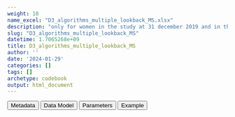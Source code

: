 ```yaml
---
weight: 10
name_excel: "D3_algorithms_multiple_lookback_MS.xlsx"
description: "only for women in the study at 31 december 2019 and in the population since 5 or 10 years: individual-level prevalence of all 5 algorithms calculated with multiple look back periods"
slug: "D3_algorithms_multiple_lookback_MS"
datetime: 1.7065268e+09
title: D3_algorithms_multiple_lookback_MS
author: ''
date: '2024-01-29'
categories: []
tags: []
archetype: codebook
output: html_document
---
```


<script src="/rmarkdown-libs/core-js/shim.min.js"></script>
<script src="/rmarkdown-libs/react/react.min.js"></script>
<script src="/rmarkdown-libs/react/react-dom.min.js"></script>
<script src="/rmarkdown-libs/reactwidget/react-tools.js"></script>
<script src="/rmarkdown-libs/htmlwidgets/htmlwidgets.js"></script>
<link href="/rmarkdown-libs/reactable/reactable.css" rel="stylesheet" />
<script src="/rmarkdown-libs/reactable-binding/reactable.js"></script>
<div class="tab">
<button class="tablinks" onclick="openCity(event, &#39;Metadata&#39;)" id="defaultOpen">Metadata</button>
<button class="tablinks" onclick="openCity(event, &#39;Data Model&#39;)">Data Model</button>
<button class="tablinks" onclick="openCity(event, &#39;Parameters&#39;)">Parameters</button>
<button class="tablinks" onclick="openCity(event, &#39;Example&#39;)">Example</button>
</div>
<div id="Metadata" class="tabcontent">
<div id="htmlwidget-1" class="reactable html-widget " style="width:auto;height:600px;"></div>
<script type="application/json" data-for="htmlwidget-1">{"x":{"tag":{"name":"Reactable","attribs":{"data":{"medatata_name":["name of the D3","content of the D3","Unit of observation","How many observations per unit","Notes on dependencies","Primary key","parameters",null,null,null,null,null,null,null,null,null,null,null,null,null],"metadata_content":["D3_algorithms_multiple_lookback_MS","only for women in the study at 31 december 2019 and in the population since 5 or 10 years: individual-level prevalence of all 5 algorithms calculated with multiple look back periods","women in the study at 31 december 2019 and in the population since at least 5 years","1","this table requires that the study population has been created","person_id",null,null,null,null,null,null,null,null,null,null,null,null,null,null]},"columns":[{"id":"medatata_name","name":"medatata_name","type":"character"},{"id":"metadata_content","name":"metadata_content","type":"character"}],"sortable":false,"searchable":true,"pagination":false,"highlight":true,"bordered":true,"striped":true,"style":{"maxWidth":1800},"height":"600px","dataKey":"665c952ee386ce12fcc08e8bb1504416"},"children":[]},"class":"reactR_markup"},"evals":[],"jsHooks":[]}</script>
</div>
<div id="Data Model" class="tabcontent">
<div id="htmlwidget-2" class="reactable html-widget " style="width:auto;height:600px;"></div>
<script type="application/json" data-for="htmlwidget-2">{"x":{"tag":{"name":"Reactable","attribs":{"data":{"Variable":["person_id","cohort_entry_date","cohort_exit_date","at_least_5_years_of_lookback_at_20191231","at_least_10_years_of_lookback_at_20191231","Mn_s",null,null,null,null,null,null,null,null,null,null,null,null,null,null],"Description":["unique person identifier","Date when the person enters the study","Date when the person exits the study","lookback is in the observation period, not in the cohort; it must be at least 5 years for this variable to be 1","lookback is in the observation period, not in the cohort; it must be at least 10 years for this variable to be 1","n = 1, ..., 5\r\ns = all, 8, 5, 3,2 1",null,null,null,null,null,null,null,null,null,null,null,null,null,null],"Format":["character","date","date","integer",null,null,null,null,null,null,null,null,null,null,null,null,null,null,null,null],"Vocabulary":["from cdm persons",null,null,"1 = at least 5 years of lookback at 31 december 2019\r\n0 = otherwise","1 = at least 10 years of lookback at 31 december 2019\r\n0 = otherwise","1 = positive for algorithm M_n during a lookback period of s years\r\n0 = otherwise",null,null,null,null,null,null,null,null,null,null,null,null,null,null],"Notes and examples":["from cdm persons",null,null,null,null,"Mn_s is missing if at_least_10_years_of_lookback_at_20191231 == 0 and s >= 5",null,null,null,null,null,null,null,null,null,null,null,null,null,null]},"columns":[{"id":"Variable","name":"Variable","type":"character"},{"id":"Description","name":"Description","type":"character"},{"id":"Format","name":"Format","type":"character"},{"id":"Vocabulary","name":"Vocabulary","type":"character"},{"id":"Notes and examples","name":"Notes and examples","type":"character"}],"sortable":false,"searchable":true,"pagination":false,"highlight":true,"bordered":true,"striped":true,"style":{"maxWidth":1800},"height":"600px","dataKey":"51c2b9a2982776ab7a0f0dd241d4676e"},"children":[]},"class":"reactR_markup"},"evals":[],"jsHooks":[]}</script>
</div>
<div id="Parameters" class="tabcontent">
<div id="htmlwidget-3" class="reactable html-widget " style="width:auto;height:600px;"></div>
<script type="application/json" data-for="htmlwidget-3">{"x":{"tag":{"name":"Reactable","attribs":{"data":{"parameter":[null,null,null,null,null,null,null,null,null,null,null,null,null,null,null,null,null,null,null,null],"value":[null,null,null,null,null,null,null,null,null,null,null,null,null,null,null,null,null,null,null,null]},"columns":[{"id":"parameter","name":"parameter","type":"logical"},{"id":"value","name":"value","type":"logical"}],"sortable":false,"searchable":true,"pagination":false,"highlight":true,"bordered":true,"striped":true,"style":{"maxWidth":1800},"height":"600px","dataKey":"0b8053400ba14f40add5694cabec5db3"},"children":[]},"class":"reactR_markup"},"evals":[],"jsHooks":[]}</script>
</div>
<div id="Example" class="tabcontent">
<div id="htmlwidget-4" class="reactable html-widget " style="width:auto;height:600px;"></div>
<script type="application/json" data-for="htmlwidget-4">{"x":{"tag":{"name":"Reactable","attribs":{"data":{"person_id":["P0001","P0001",null,null,null,null,null,null,null,null,null,null,null,null,null,null,null,null,null,null],"cohort_entry_date":[20020103,20130101,"NA","NA","NA","NA","NA","NA","NA","NA","NA","NA","NA","NA","NA","NA","NA","NA","NA","NA"],"cohort_exit_date":[20200302,20200302,"NA","NA","NA","NA","NA","NA","NA","NA","NA","NA","NA","NA","NA","NA","NA","NA","NA","NA"],"at_least_5_years_of_lookback_at_20191231":[1,1,"NA","NA","NA","NA","NA","NA","NA","NA","NA","NA","NA","NA","NA","NA","NA","NA","NA","NA"],"at_least_10_years_of_lookback_at_20191231":[1,0,"NA","NA","NA","NA","NA","NA","NA","NA","NA","NA","NA","NA","NA","NA","NA","NA","NA","NA"],"M1_1":[0,0,"NA","NA","NA","NA","NA","NA","NA","NA","NA","NA","NA","NA","NA","NA","NA","NA","NA","NA"],"M1_2":[0,0,"NA","NA","NA","NA","NA","NA","NA","NA","NA","NA","NA","NA","NA","NA","NA","NA","NA","NA"],"M1_3":[1,1,"NA","NA","NA","NA","NA","NA","NA","NA","NA","NA","NA","NA","NA","NA","NA","NA","NA","NA"],"M1_5":[1,"NA","NA","NA","NA","NA","NA","NA","NA","NA","NA","NA","NA","NA","NA","NA","NA","NA","NA","NA"],"M1_8":[1,"NA","NA","NA","NA","NA","NA","NA","NA","NA","NA","NA","NA","NA","NA","NA","NA","NA","NA","NA"],"M1_all":[1,1,"NA","NA","NA","NA","NA","NA","NA","NA","NA","NA","NA","NA","NA","NA","NA","NA","NA","NA"],"M2_1":[0,0,"NA","NA","NA","NA","NA","NA","NA","NA","NA","NA","NA","NA","NA","NA","NA","NA","NA","NA"],"M2_2":[0,0,"NA","NA","NA","NA","NA","NA","NA","NA","NA","NA","NA","NA","NA","NA","NA","NA","NA","NA"],"M2_3":[0,0,"NA","NA","NA","NA","NA","NA","NA","NA","NA","NA","NA","NA","NA","NA","NA","NA","NA","NA"],"M2_5":[1,"NA","NA","NA","NA","NA","NA","NA","NA","NA","NA","NA","NA","NA","NA","NA","NA","NA","NA","NA"],"M2_8":[1,"NA","NA","NA","NA","NA","NA","NA","NA","NA","NA","NA","NA","NA","NA","NA","NA","NA","NA","NA"],"M2_all":[1,1,"NA","NA","NA","NA","NA","NA","NA","NA","NA","NA","NA","NA","NA","NA","NA","NA","NA","NA"],"M3_1":[0,0,"NA","NA","NA","NA","NA","NA","NA","NA","NA","NA","NA","NA","NA","NA","NA","NA","NA","NA"],"M3_2":[0,0,"NA","NA","NA","NA","NA","NA","NA","NA","NA","NA","NA","NA","NA","NA","NA","NA","NA","NA"],"M3_3":[0,0,"NA","NA","NA","NA","NA","NA","NA","NA","NA","NA","NA","NA","NA","NA","NA","NA","NA","NA"],"M3_5":[1,"NA","NA","NA","NA","NA","NA","NA","NA","NA","NA","NA","NA","NA","NA","NA","NA","NA","NA","NA"],"M3_8":[1,"NA","NA","NA","NA","NA","NA","NA","NA","NA","NA","NA","NA","NA","NA","NA","NA","NA","NA","NA"],"M3_all":[1,1,"NA","NA","NA","NA","NA","NA","NA","NA","NA","NA","NA","NA","NA","NA","NA","NA","NA","NA"],"M4_1":[0,0,"NA","NA","NA","NA","NA","NA","NA","NA","NA","NA","NA","NA","NA","NA","NA","NA","NA","NA"],"M4_2":[0,0,"NA","NA","NA","NA","NA","NA","NA","NA","NA","NA","NA","NA","NA","NA","NA","NA","NA","NA"],"M4_3":[0,0,"NA","NA","NA","NA","NA","NA","NA","NA","NA","NA","NA","NA","NA","NA","NA","NA","NA","NA"],"M4_5":[1,"NA","NA","NA","NA","NA","NA","NA","NA","NA","NA","NA","NA","NA","NA","NA","NA","NA","NA","NA"],"M4_8":[1,"NA","NA","NA","NA","NA","NA","NA","NA","NA","NA","NA","NA","NA","NA","NA","NA","NA","NA","NA"],"M4_all":[1,1,"NA","NA","NA","NA","NA","NA","NA","NA","NA","NA","NA","NA","NA","NA","NA","NA","NA","NA"],"M5_1":[0,0,"NA","NA","NA","NA","NA","NA","NA","NA","NA","NA","NA","NA","NA","NA","NA","NA","NA","NA"],"M5_2":[0,0,"NA","NA","NA","NA","NA","NA","NA","NA","NA","NA","NA","NA","NA","NA","NA","NA","NA","NA"],"M5_3":[0,0,"NA","NA","NA","NA","NA","NA","NA","NA","NA","NA","NA","NA","NA","NA","NA","NA","NA","NA"],"M5_5":[0,"NA","NA","NA","NA","NA","NA","NA","NA","NA","NA","NA","NA","NA","NA","NA","NA","NA","NA","NA"],"M5_8":[1,"NA","NA","NA","NA","NA","NA","NA","NA","NA","NA","NA","NA","NA","NA","NA","NA","NA","NA","NA"],"M5_all":[1,1,"NA","NA","NA","NA","NA","NA","NA","NA","NA","NA","NA","NA","NA","NA","NA","NA","NA","NA"]},"columns":[{"id":"person_id","name":"person_id","type":"character"},{"id":"cohort_entry_date","name":"cohort_entry_date","type":"numeric"},{"id":"cohort_exit_date","name":"cohort_exit_date","type":"numeric"},{"id":"at_least_5_years_of_lookback_at_20191231","name":"at_least_5_years_of_lookback_at_20191231","type":"numeric"},{"id":"at_least_10_years_of_lookback_at_20191231","name":"at_least_10_years_of_lookback_at_20191231","type":"numeric"},{"id":"M1_1","name":"M1_1","type":"numeric"},{"id":"M1_2","name":"M1_2","type":"numeric"},{"id":"M1_3","name":"M1_3","type":"numeric"},{"id":"M1_5","name":"M1_5","type":"numeric"},{"id":"M1_8","name":"M1_8","type":"numeric"},{"id":"M1_all","name":"M1_all","type":"numeric"},{"id":"M2_1","name":"M2_1","type":"numeric"},{"id":"M2_2","name":"M2_2","type":"numeric"},{"id":"M2_3","name":"M2_3","type":"numeric"},{"id":"M2_5","name":"M2_5","type":"numeric"},{"id":"M2_8","name":"M2_8","type":"numeric"},{"id":"M2_all","name":"M2_all","type":"numeric"},{"id":"M3_1","name":"M3_1","type":"numeric"},{"id":"M3_2","name":"M3_2","type":"numeric"},{"id":"M3_3","name":"M3_3","type":"numeric"},{"id":"M3_5","name":"M3_5","type":"numeric"},{"id":"M3_8","name":"M3_8","type":"numeric"},{"id":"M3_all","name":"M3_all","type":"numeric"},{"id":"M4_1","name":"M4_1","type":"numeric"},{"id":"M4_2","name":"M4_2","type":"numeric"},{"id":"M4_3","name":"M4_3","type":"numeric"},{"id":"M4_5","name":"M4_5","type":"numeric"},{"id":"M4_8","name":"M4_8","type":"numeric"},{"id":"M4_all","name":"M4_all","type":"numeric"},{"id":"M5_1","name":"M5_1","type":"numeric"},{"id":"M5_2","name":"M5_2","type":"numeric"},{"id":"M5_3","name":"M5_3","type":"numeric"},{"id":"M5_5","name":"M5_5","type":"numeric"},{"id":"M5_8","name":"M5_8","type":"numeric"},{"id":"M5_all","name":"M5_all","type":"numeric"}],"sortable":false,"searchable":true,"pagination":false,"highlight":true,"bordered":true,"striped":true,"style":{"maxWidth":1800},"height":"600px","dataKey":"0d6ccdb5cc4dacccfabdb0ec97544b2b"},"children":[]},"class":"reactR_markup"},"evals":[],"jsHooks":[]}</script>
</div>
